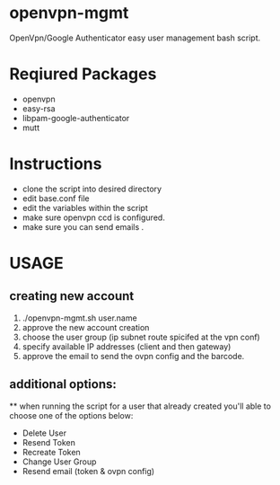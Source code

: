 # openvpn-mgmt
OpenVpn/Google Authenticator  easy user management bash script.


# Reqiured Packages
* openvpn
* easy-rsa
* libpam-google-authenticator
* mutt

# Instructions
* clone the script into desired directory
* edit base.conf file
* edit the variables within the script
* make sure openvpn ccd is configured.
* make sure you can send emails .


# USAGE
## creating new account 
1.  ./openvpn-mgmt.sh user.name
2.   approve the new account creation
3.   choose the user group (ip subnet route spicifed at the vpn conf)
4.   specify available IP addresses (client and then gateway)
5.   approve the email to send the ovpn config and the barcode.

## additional options:
** when running the script for a user that already created you'll able to choose one of the options below:
* Delete User
* Resend Token
* Recreate Token
* Change User Group
* Resend email (token & ovpn config)
